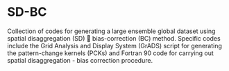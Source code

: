 # SD-BC
Collection of codes for generating a large ensemble global dataset using spatial disaggregation (SD)  bias-correction (BC) method.
Specific codes include the Grid Analysis and Display System (GrADS) script for generating the pattern-change kernels (PCKs) and Fortran 90 code for carrying out spatial disaggregation - bias correction procedure.


